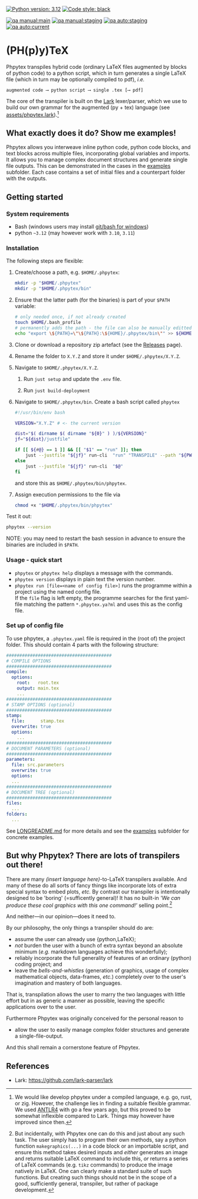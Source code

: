 [![Python version: 3.12](https://img.shields.io/badge/python%20version-3.11-1464b4.svg)](https://www.python.org)
[![Code style: black](https://img.shields.io/badge/code%20style-black-000000.svg)](https://github.com/psf/black)

[![qa manual:main](https://github.com/RLogik/phpytex/actions/workflows/manual.yaml/badge.svg?branch=main)](https://github.com/RLogikg/phpytex/actions/workflows/manual.yaml)
[![qa manual:staging](https://github.com/RLogik/phpytex/actions/workflows/manual.yaml/badge.svg?branch=staging)](https://github.com/RLogik/phpytex/actions/workflows/manual.yaml)
[![qa auto:staging](https://github.com/RLogik/phpytex/actions/workflows/auto.yaml/badge.svg?branch=staging)](https://github.com/RLogik/phpytex/actions/workflows/auto.yaml)
[![qa auto:current](https://github.com/RLogik/phpytex/actions/workflows/auto.yaml/badge.svg)](https://github.com/RLogik/phpytex/actions/workflows/auto.yaml)

# (PH(p)y)TeX #

Phpytex transpiles hybrid code (ordinary LaTeX files augmented by blocks of python code)
to a python script, which in turn generates a single LaTeX file
(which in turn may be optionally compiled to pdf), _i.e._

```text
augmented code ⟶ python script ⟶ single .tex [⟶ pdf]
```

The core of the transpiler is built on the [Lark](https://github.com/lark-parser/lark) lexer/parser,
which we use to build our own grammar for the augmented (py + tex) language
(see [assets/phpytex.lark](assets/phpytex.lark)).[^lexer]

## What exactly does it do? Show me examples! ##

Phpytex allows you interweave inline python code, python code blocks,
and text blocks across multiple files, incorporating global variables and imports.
It allows you to manage complex document structures and generate single file outputs.
This can be demonstrated in the cases in the [examples](./examples) subfolder.
Each case contains a set of initial files and a counterpart folder with the outputs.

## Getting started ##

### System requirements ###

- Bash (windows users may install [git/bash for windows](https://gitforwindows.org))
- python `~3.12` (may however work with `3.10`, `3.11`)

### Installation ###

The following steps are flexible:

1. Create/choose a path, e.g. `$HOME/.phpytex`:

    ```bash
    mkdir -p "$HOME/.phpytex"
    mkdir -p "$HOME/.phpytex/bin"
    ```

2. Ensure that the latter path (for the binaries) is part of your `$PATH` variable:

    ```bash
    # only needed once, if not already created
    touch $HOME/.bash_profile
    # permanently adds the path - the file can also be manually editted
    echo "export \${PATH}=\"\${PATH}:\${HOME}/.phpytex/bin\"" >> ${HOME}/.bash_profile
    ```

3. Clone or download a repository zip artefact (see the [Releases](releases) page).

4. Rename the folder to `X.Y.Z` and store it under `$HOME/.phpytex/X.Y.Z`.

5. Navigate to `$HOME/.phpytex/X.Y.Z`.

    1. Run `just setup` and update the `.env` file.

    2. Run `just build-deployment`

6. Navigate to `$HOME/.phpytex/bin`.
   Create a bash script called `phpytex`

    ```sh
    #!/usr/bin/env bash

    VERSION="X.Y.Z" # <- the current version

    dist="$( dirname $( dirname "${0}" ) )/${VERSION}"
    jf="${dist}/justfile"

    if [[ ${#@} == 1 ]] && [[ "$1" == "run" ]]; then
        just --justfile "${jf}" run-cli  "run" "TRANSPILE" --path "${PWD}"
    else
        just --justfile "${jf}" run-cli  "$@"
    fi
    ```

    and store this as `$HOME/.phpytex/bin/phpytex`.

7. Assign execution permissions to the file via

    ```bash
    chmod +x "$HOME/.phpytex/bin/phpytex"
    ```

Test it out:

  ```bash
  phpytex --version
  ```

NOTE: you may need to restart the bash session in advance
to ensure the binaries are included in `$PATH`.

### Usage - quick start ###

- `phpytex` or `phpytex help` displays a message with the commands.
- `phpytex version` displays in plain text the version number.
- `phpytex run [file=<name of config file>]` runs the programme within a project using the named config file.
  </br>
  If the `file` flag is left empty, the programme searches for
  the first yaml-file matching the pattern `*.phpytex.ya?ml`
  and uses this as the config file.

### Set up of config file ###

To use phpytex, a `.phpytex.yaml` file is required in the (root of) the project folder.
This should contain 4 parts with the following structure:

```yaml
########################################
# COMPILE OPTIONS
########################################
compile:
  options:
    root:   root.tex
    output: main.tex
    ...
########################################
# STAMP OPTIONS (optional)
########################################
stamp:
  file:      stamp.tex
  overwrite: true
  options:
    ...
########################################
# DOCUMENT PARAMETERS (optional)
########################################
parameters:
  file: src.parameters
  overwrite: true
  options:
  ...
########################################
# DOCUMENT TREE (optional)
########################################
files:
  ...
folders:
  ...
```

See [LONGREADME.md](./LONGREADME.md#usage-short_config) for more details
and see the [examples](./examples) subfolder for concrete examples.

## But why Phpytex? There are lots of transpilers out there! ##

There are many _(insert language here)_-to-LaTeX transpilers available.
And many of these do all sorts of fancy things like incorporate lots of
extra special syntax to embed plots, _etc._
By contrast our transpiler is intentionally designed to be 'boring' (=sufficently general)!
It has no built-in _'We can produce these cool graphics with this one command!'_ selling point.[^scope]

And neither—in our opinion—does it need to.

By our philosophy, the only things a transpiler should do are:

- assume the user can already use {python,LaTeX};
- _not_ burden the user with a bunch of extra syntax beyond an absolute minimum
  (_e.g._ markdown languages achieve this wonderfully);
- reliably incorporate the full generality of features of an ordinary (python) coding project; and
- leave the _bells-and-whistles_
  (generation of graphics, usage of complex mathematical objects, data-frames, _etc._)
  completely over to the user's imagination and mastery of both languages.

That is, transpilation allows the user to marry the two languages with little effort
but in as generic a manner as possible,
leaving the specific applications over to the user.

Furthermore Phpytex was originally conceived for the personal reason to

- allow the user to easily manage complex folder structures and generate a single-file-output.

And this shall remain a cornerstone feature of Phpytex.

## References ##

- Lark: <https://github.com/lark-parser/lark>

[^lexer]: We would like develop phpytex under a compiled language, e.g. go, rust, or zig. However, the challenge lies in finding a suitable flexible grammar. We used [ANTLR4](https://github.com/antlr/antlr4) with go a few years ago, but this proved to be somewhat inflexible compared to Lark. Things may however have improved since then.

[^scope]: But incidentally, with Phpytex one can do this and just about any such task. The user simply has to program their own methods, say a python function `makegraphics(...)` in a code block or an importable script, and ensure this method takes desired inputs and _either_ generates an image and returns suitable LaTeX command to include this, _or_ returns a series of LaTeX commands (e.g. `tikz` commands) to produce the image natively in LaTeX. One can clearly make a standard suite of such functions. But creating such things should not be in the scope of a good, sufficiently general, transpiler, but rather of package development.
